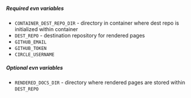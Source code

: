 ##### Required evn variables

* `CONTAINER_DEST_REPO_DIR` - directory in container where dest repo is initialized within container
* `DEST_REPO` - destination repository for rendered pages
* `GITHUB_EMAIL`
* `GITHUB_TOKEN`
* `CIRCLE_USERNAME`

##### Optional evn variables

* `RENDERED_DOCS_DIR` - directory where rendered pages are stored within `DEST_REPO`

